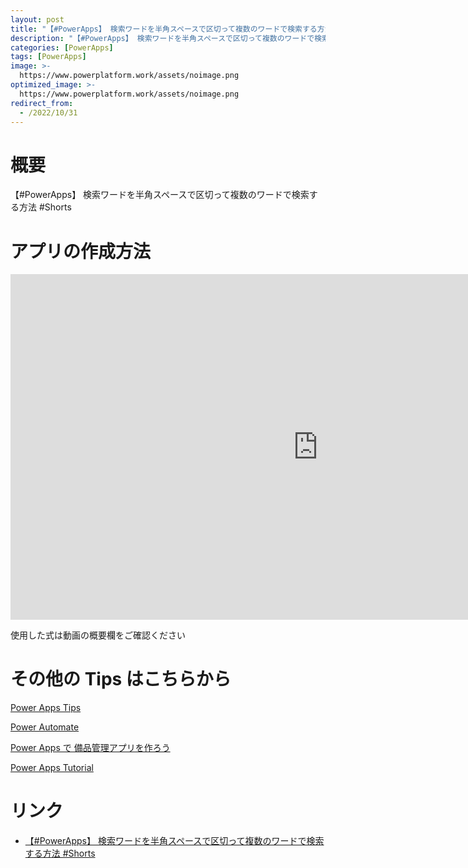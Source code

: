 ```yaml
---
layout: post
title: "【#PowerApps】 検索ワードを半角スペースで区切って複数のワードで検索する方法 #Shorts"
description: "【#PowerApps】 検索ワードを半角スペースで区切って複数のワードで検索する方法 #Shortsを動画で分かりやすく解説"
categories: [PowerApps]
tags: [PowerApps]
image: >-
  https://www.powerplatform.work/assets/noimage.png
optimized_image: >-
  https://www.powerplatform.work/assets/noimage.png
redirect_from:
  - /2022/10/31
---
```



#  概要

【#PowerApps】 検索ワードを半角スペースで区切って複数のワードで検索する方法 #Shorts


# アプリの作成方法

<iframe width="983" height="553" src="https://www.youtube.com/embed/j8w8ij9xR5A" title="YouTube video player" frameborder="0" allow="accelerometer; autoplay; clipboard-write; encrypted-media; gyroscope; picture-in-picture" allowfullscreen></iframe>


使用した式は動画の概要欄をご確認ください


# その他の Tips はこちらから

[Power Apps Tips](https://www.youtube.com/watch?v=VrAQf3JQ7yM&list=PLVhFi1fb3DqakSLVMn22DDcySXh9jtzi- )


[Power Automate](https://www.youtube.com/watch?v=-YnJYT0ASEM&list=PLVhFi1fb3Dqbzic6GieqnLFgD3aTj-eHA)


[Power Apps で 備品管理アプリを作ろう](https://www.youtube.com/playlist?list=PLVhFi1fb3DqZM3HKb8Hea6XEL96990Fyn)


[Power Apps Tutorial](https://www.youtube.com/playlist?list=PLVhFi1fb3DqalxpL974VvAJvV4iWoSbe_)


# リンク


- [【#PowerApps】 検索ワードを半角スペースで区切って複数のワードで検索する方法 #Shorts](https://www.youtube.com/watch?v=j8w8ij9xR5A)

